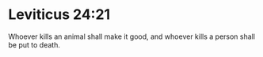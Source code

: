 # Leviticus 24:21

Whoever kills an animal shall make it good, and whoever kills a person shall be put to death.
